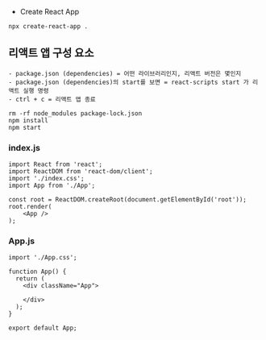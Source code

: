 - Create React App
```
npx create-react-app .
```

## 리액트 앱 구성 요소
    - package.json (dependencies) = 어떤 라이브러리인지, 리액트 버전은 몇인지
    - package.json (dependencies)의 start를 보면 = react-scripts start 가 리액트 실행 명령
    - ctrl + c = 리액트 앱 종료 

```
rm -rf node_modules package-lock.json
npm install
npm start

```

### index.js
```
import React from 'react';
import ReactDOM from 'react-dom/client';
import './index.css';
import App from './App';

const root = ReactDOM.createRoot(document.getElementById('root'));
root.render(
    <App />
);
```
### App.js
```
import './App.css';

function App() {
  return (
    <div className="App">
      
    </div>
  );
}

export default App;
```

